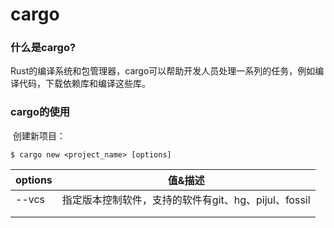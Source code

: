 # cargo

### 什么是cargo?

​	Rust的编译系统和包管理器，cargo可以帮助开发人员处理一系列的任务，例如编译代码，下载依赖库和编译这些库。

### cargo的使用

​	创建新项目：

```shell
$ cargo new <project_name> [options]
```

| options | 值&描述                                              |
| ------- | ---------------------------------------------------- |
| --vcs   | 指定版本控制软件，支持的软件有git、hg、pijul、fossil |
|         |                                                      |
|         |                                                      |

